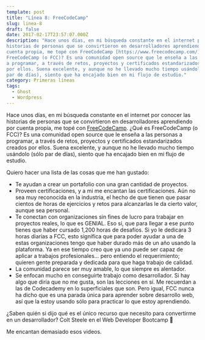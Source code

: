 ```yaml
---
template: post
title: "Línea 8: FreeCodeCamp"
slug: linea-8
draft: false
date: 2017-02-17T23:57:07.000Z
description: "Hace unos días, en mi búsqueda constante en el internet por conocer las
historias de personas que se convirtieron en desarrolladores aprendiendo por
cuenta propia, me topé con FreeCodeCamp [https://www.freecodecamp.com/]. ¿Qué es
FreeCodeCamp (o FCC)? Es una comunidad open source que le enseña a las personas
a programar, a través de retos, proyectos y certificados estandarizados creados
por ellos. Suena excelente, y aunque no he llevado mucho tiempo usándolo (sólo
par de días), siento que ha encajado bien en mi flujo de estudio."
category: Primeras líneas
tags:
  - Ghost
  - Wordpress
---
```

Hace unos días, en mi búsqueda constante en el internet por conocer las historias de personas que se convirtieron en desarrolladores aprendiendo por cuenta propia, me topé con [FreeCodeCamp](https://www.freecodecamp.com/). ¿Qué es FreeCodeCamp (o FCC)? Es una comunidad open source que le enseña a las personas a programar, a través de retos, proyectos y certificados estandarizados creados por ellos. Suena excelente, y aunque no he llevado mucho tiempo usándolo (sólo par de días), siento que ha encajado bien en mi flujo de estudio.

 Quiero hacer una lista de las cosas que me han gustado:

  * Te ayudan a crear un portafolio con una gran cantidad de proyectos.
 * Proveen certificaciones, y a mi me encantan las certificaciones. Aún no sea muy reconocida en la industria, el hecho de que tienen que pasar cientos de horas de ejercicios y retos para alcanzarlas le da cierto valor, aunque sea personal.
 * Te conectan con organizaciones sin fines de lucro para trabajar en proyectos reales, lo que es GENIAL. Eso sí, que para llegar a ese punto tienes que haber cursado 1,200 horas de desafíos. Si yo le dedicara 3 horas diarias a FCC, esto significa que para poder ayudar a una de estas organizaciones tengo que haber durado más de un año usando la plataforma. Ya en ese tiempo creo que ya uno puede ser capaz de aplicar a trabajos profesionales… pero entiendo el requerimiento; quieren gente preparada y dedicada para que haga trabajo de calidad.
 * La comunidad parece ser muy amable, lo que siempre es alentador.
 * Se enfocan mucho en conseguirte trabajo como desarrollador.
  Si hay algo que diría que no me gusta, son las lecciones en sí. Me recuerdan a las de Codecademy en lo superficiales que son. Pero igual, FCC nunca ha dicho que es una parada única para aprender sobre desarrollo web, así que la estoy usando sólo para practicar lo que estoy aprendiendo.

 ¿Saben quién si dijo qué es el único recurso que necesito para convertirme en un desarrollador? Colt Steele en el Web Developer Bootcamp 🙂

 Me encantan demasiado esos videos.

 